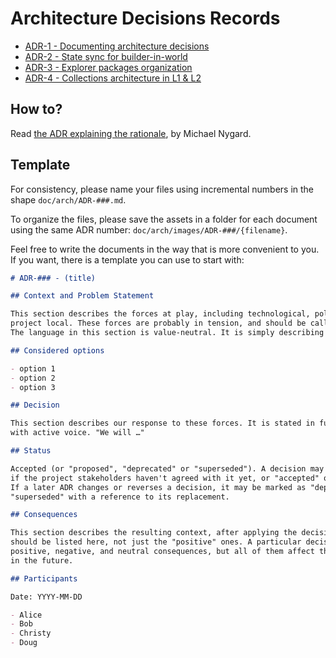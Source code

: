 # Architecture Decisions Records

- [ADR-1 - Documenting architecture decisions](doc/arch/ADR-1.md)
- [ADR-2 - State sync for builder-in-world](doc/arch/ADR-2.md)
- [ADR-3 - Explorer packages organization](doc/arch/ADR-3.md)
- [ADR-4 - Collections architecture in L1 & L2](doc/arch/ADR-4.md)

## How to?

Read [the ADR explaining the rationale](ADR/2020-10-05-documenting-architecture-decisions.md), by Michael Nygard.

## Template

For consistency, please name your files using incremental numbers in the shape `doc/arch/ADR-###.md`.

To organize the files, please save the assets in a folder for each document using the same ADR number: `doc/arch/images/ADR-###/{filename}`.

Feel free to write the documents in the way that is more convenient to you.
If you want, there is a template you can use to start with:

```markdown
# ADR-### - (title)

## Context and Problem Statement

This section describes the forces at play, including technological, political, social, and
project local. These forces are probably in tension, and should be called out as such.
The language in this section is value-neutral. It is simply describing facts.

## Considered options

- option 1
- option 2
- option 3

## Decision

This section describes our response to these forces. It is stated in full sentences,
with active voice. "We will …"

## Status

Accepted (or "proposed", "deprecated" or "superseded"). A decision may be "proposed"
if the project stakeholders haven't agreed with it yet, or "accepted" once it is agreed.
If a later ADR changes or reverses a decision, it may be marked as "deprecated" or
"superseded" with a reference to its replacement.

## Consequences

This section describes the resulting context, after applying the decision. All consequences
should be listed here, not just the "positive" ones. A particular decision may have
positive, negative, and neutral consequences, but all of them affect the team and project
in the future.

## Participants

Date: YYYY-MM-DD

- Alice
- Bob
- Christy
- Doug
```
